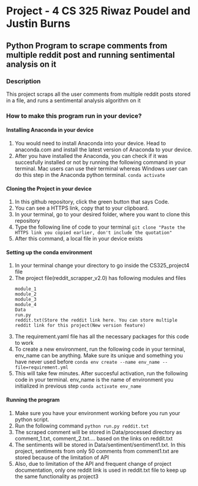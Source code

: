 # Project - 4 CS 325 Riwaz Poudel and Justin Burns
## Python Program to scrape comments from multiple reddit post and running sentimental analysis on it
### Description
This project scraps all the user comments from multiple reddit posts stored in a file, and runs a sentimental analysis algorithm on it
### How to make this program run in your device?
#### Installing Anaconda in your device
1. You would need to install Anaconda into your device. Head to anaconda.com and install the latest version of Anaconda to your device.
2. After you have installed the Anaconda, you can check if it was succesfully installed or not by running the following command in your terminal. Mac users can use their terminal whereas Windows user can do this step in the Anaconda python terminal. 
   ```conda activate```
#### Cloning the Project in your device
1. In this github repository, click the green button that says Code.
2. You can see a HTTPS link, copy that to your clipboard.
3. In your terminal, go to your desired folder, where you want to clone this repository
4. Type the following line of code to your terminal
   ```git clone "Paste the HTTPS link you copied earlier, don't include the quotation"```
5. After this command, a local file in your device exists
#### Setting up the conda environment
1. In your terminal change your directory to go inside the CS325_project4 file
2. The project file(reddit_scrapper_v2.0) has following modules and files
   ```
   module_1
   module_2
   module_3
   module_4
   Data
   run.py
   reddit.txt(Store the reddit link here. You can store multiple reddit link for this project(New version feature)
   ```
3. The requirement.yaml file has all the necessary packages for this code to work
4. To create a new environment, run the following code in your terminal, env_name can be anything. Make sure its unique and something you have never used before
   ```conda env create --name env_name --file=requirement.yml```
5. This will take few minutes. After succesful activation, run the following code in your terminal. env_name is the name of environment you initialized in previous step
   ```conda activate env_name```
#### Running the program
   
   1. Make sure you have your environment working before you run your python script.
   2. Run the following command
      ```python run.py reddit.txt ```
   3. The scraped comment will be stored in Data/processed directory as comment_1.txt, comment_2.txt.... based on the links on reddit.txt
   4. The sentiments will be stored in Data/sentiment/sentiment1.txt. In this project, sentiments from only 50 comments from comment1.txt are stored because of the limitation of API
   5. Also, due to limitation of the API and frequent change of project documentation, only one reddit link is used in reddit.txt file to keep up the same functionality as project3
